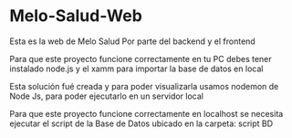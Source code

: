 # Melo-Salud-Web
Esta es la web de Melo Salud Por parte del backend y el frontend

Para que este proyecto funcione correctamente en tu PC debes tener instalado node.js y el xamm para importar la base de datos en local

Esta solución fué creada y para poder visualizarla usamos nodemon de Node Js, para poder ejecutarlo en un servidor local

Para que este proyecto funcione correctamente en localhost se necesita ejecutar el script de la Base de Datos ubicado en la carpeta: script BD

